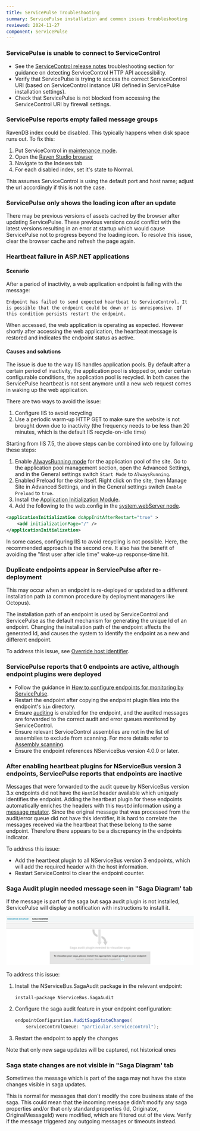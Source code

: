 ```yaml
---
title: ServicePulse Troubleshooting
summary: ServicePulse installation and common issues troubleshooting
reviewed: 2024-11-27
component: ServicePulse
---
```


### ServicePulse is unable to connect to ServiceControl

* See the [ServiceControl release notes](https://github.com/Particular/ServiceControl/releases/) troubleshooting section for guidance on detecting ServiceControl HTTP API accessibility.
* Verify that ServicePulse is trying to access the correct ServiceControl URI (based on ServiceControl instance URI defined in ServicePulse installation settings).
* Check that ServicePulse is not blocked from accessing the ServiceControl URI by firewall settings.

### ServicePulse reports empty failed message groups

RavenDB index could be disabled. This typically happens when disk space runs out. To fix this:

 1. Put ServiceControl in [maintenance mode](/servicecontrol/ravendb/accessing-database.md#windows-deployment-maintenance-mode).
 2. Open the [Raven Studio browser](http://localhost:33334/studio/index.html#databases/documents?&database=%3Csystem%3E)
 3. Navigate to the Indexes tab
 4. For each disabled index, set it's state to Normal.

This assumes ServiceControl is using the default port and host name; adjust the url accordingly if this is not the case.

### ServicePulse only shows the loading icon after an update

There may be previous versions of assets cached by the browser after updating ServicePulse. These previous versions could conflict with the latest versions resulting in an error at startup which would cause ServicePulse not to progress beyond the loading icon. To resolve this issue, clear the browser cache and refresh the page again.

### Heartbeat failure in ASP.NET applications

#### Scenario

After a period of inactivity, a web application endpoint is failing with the message:

```text
Endpoint has failed to send expected heartbeat to ServiceControl. It is possible that the endpoint could be down or is unresponsive. If this condition persists restart the endpoint.
```

When accessed, the web application is operating as expected. However shortly after accessing the web application, the heartbeat message is restored and indicates the endpoint status as active.

#### Causes and solutions

The issue is due to the way IIS handles application pools. By default after a certain period of inactivity, the application pool is stopped or, under certain configurable conditions, the application pool is recycled. In both cases the ServicePulse heartbeat is not sent anymore until a new web request comes in waking up the web application.

There are two ways to avoid the issue:

 1. Configure IIS to avoid recycling
 1. Use a periodic warm-up HTTP GET to make sure the website is not brought down due to inactivity (the frequency needs to be less than 20 minutes, which is the default IIS recycle-on-idle time)

Starting from IIS 7.5, the above steps can be combined into one by following these steps:

 1. Enable [AlwaysRunning mode](https://msdn.microsoft.com/en-us/library/ee677285.aspx) for the application pool of the site. Go to the application pool management section, open the Advanced Settings, and in the General settings switch `Start Mode` to `AlwaysRunning`.
 1. Enabled Preload for the site itself. Right click on the site, then Manage Site in Advanced Settings, and in the General settings switch `Enable Preload` to `true`.
 1. Install the [Application Initialization Module](https://docs.microsoft.com/en-us/iis/get-started/whats-new-in-iis-8/iis-80-application-initialization).
 1. Add the following to the web.config in the [system.webServer node](https://msdn.microsoft.com/en-us/library/ms689429.aspx).

```xml
<applicationInitialization doAppInitAfterRestart="true" >
    <add initializationPage="/" />
</applicationInitialization>
```

In some cases, configuring IIS to avoid recycling is not possible. Here, the recommended approach is the second one. It also has the benefit of avoiding the "first user after idle time" wake-up response-time hit.

### Duplicate endpoints appear in ServicePulse after re-deployment

This may occur when an endpoint is re-deployed or updated to a different installation path (a common procedure by deployment managers like Octopus).

The installation path of an endpoint is used by ServiceControl and ServicePulse as the default mechanism for generating the unique Id of an endpoint. Changing the installation path of the endpoint affects the generated Id, and causes the system to identify the endpoint as a new and different endpoint.

To address this issue, see [Override host identifier](/nservicebus/hosting/override-hostid.md).

### ServicePulse reports that 0 endpoints are active, although endpoint plugins were deployed

* Follow the guidance in [How to configure endpoints for monitoring by ServicePulse](how-to-configure-endpoints-for-monitoring.md).
* Restart the endpoint after copying the endpoint plugin files into the endpoint's `bin` directory.
* Ensure [auditing](/nservicebus/operations/auditing.md) is enabled for the endpoint, and the audited messages are forwarded to the correct audit and error queues monitored by ServiceControl.
* Ensure relevant ServiceControl assemblies are not in the list of assemblies to exclude from scanning. For more details refer to [Assembly scanning](/nservicebus/hosting/assembly-scanning.md).
* Ensure the endpoint references NServiceBus version 4.0.0 or later.

### After enabling heartbeat plugins for NServiceBus version 3 endpoints, ServicePulse reports that endpoints are inactive

Messages that were forwarded to the audit queue by NServiceBus version 3.x endpoints did not have the `HostId` header available which uniquely identifies the endpoint. Adding the heartbeat plugin for these endpoints automatically enriches the headers with this `HostId` information using a [message mutator](/nservicebus/pipeline/message-mutators.md). Since the original message that was processed from the audit/error queue did not have this identifier, it is hard to correlate the messages received via the heartbeat that these belong to the same endpoint. Therefore there appears to be a discrepancy in the endpoints indicator.

To address this issue:

* Add the heartbeat plugin to all NServiceBus version 3 endpoints, which will add the required header with the host information.
* Restart ServiceControl to clear the endpoint counter.

### Saga Audit plugin needed message seen in "Saga Diagram' tab

If the message is part of the saga but saga audit plugin is not installed, ServicePulse will display a notification with instructions to install it.

![Saga Diagram Plugin Needed](images/saga-diagram-plugin-needed.png 'width=800')

To address this issue:

1. Install the NServiceBus.SagaAudit package in the relevant endpoint:

   ```
   install-package NServiceBus.SagaAudit
   ```
3. Configure the saga audit feature in your endpoint configuration:
   ```csharp
   endpointConfiguration.AuditSagaStateChanges(
       serviceControlQueue: "particular.servicecontrol");
   ```
4. Restart the endpoint to apply the changes

Note that only new saga updates will be captured, not historical ones

### Saga state changes are not visible in  "Saga Diagram' tab

Sometimes the message which is part of the saga may not have the state changes visible in saga updates.

This is normal for messages that don't modify the core business state of the saga. This could mean that the incoming message didn't modify any saga properties and/or that only standard properties (Id, Originator, OriginalMessageId) were modified, which are filtered out of the view.  Verify if the message triggered any outgoing messages or timeouts instead.
